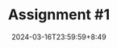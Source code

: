 ---
type: assignment
date: 2024-03-16T23:59:59+8:49
title: 'Assignment #1'
pdf: /static_files/assignments/01_assignment.pdf
attachment: /static_files/assignments/01_assignment.zip
#solutions: /static_files/assignments/asg_solutions.pdf
due_event: 
    type: due
    date: 2024-03-30T23:59:59
    description: 'Assignment #1 due'
---